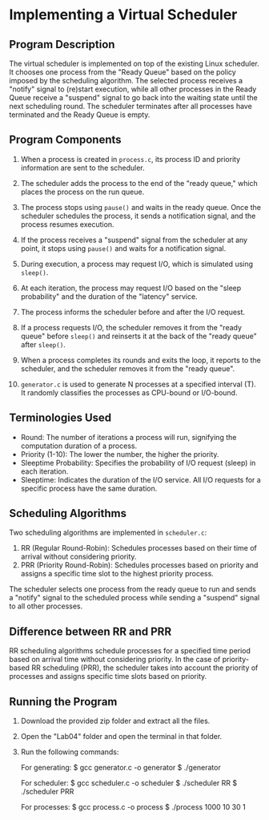 # Implementing a Virtual Scheduler

## Program Description

The virtual scheduler is implemented on top of the existing Linux scheduler. It chooses one process from the "Ready Queue" based on the policy imposed by the scheduling algorithm. The selected process receives a "notify" signal to (re)start execution, while all other processes in the Ready Queue receive a "suspend" signal to go back into the waiting state until the next scheduling round. The scheduler terminates after all processes have terminated and the Ready Queue is empty.

## Program Components

1. When a process is created in `process.c`, its process ID and priority information are sent to the scheduler.

2. The scheduler adds the process to the end of the "ready queue," which places the process on the run queue.

3. The process stops using `pause()` and waits in the ready queue. Once the scheduler schedules the process, it sends a notification signal, and the process resumes execution.

4. If the process receives a "suspend" signal from the scheduler at any point, it stops using `pause()` and waits for a notification signal.

5. During execution, a process may request I/O, which is simulated using `sleep()`.

6. At each iteration, the process may request I/O based on the "sleep probability" and the duration of the "latency" service.

7. The process informs the scheduler before and after the I/O request.

8. If a process requests I/O, the scheduler removes it from the "ready queue" before `sleep()` and reinserts it at the back of the "ready queue" after `sleep()`.

9. When a process completes its rounds and exits the loop, it reports to the scheduler, and the scheduler removes it from the "ready queue".

10. `generator.c` is used to generate N processes at a specified interval (T). It randomly classifies the processes as CPU-bound or I/O-bound.

## Terminologies Used

- Round: The number of iterations a process will run, signifying the computation duration of a process.
- Priority (1-10): The lower the number, the higher the priority.
- Sleeptime Probability: Specifies the probability of I/O request (sleep) in each iteration.
- Sleeptime: Indicates the duration of the I/O service. All I/O requests for a specific process have the same duration.

## Scheduling Algorithms

Two scheduling algorithms are implemented in `scheduler.c`:

1. RR (Regular Round-Robin): Schedules processes based on their time of arrival without considering priority.
2. PRR (Priority Round-Robin): Schedules processes based on priority and assigns a specific time slot to the highest priority process.

The scheduler selects one process from the ready queue to run and sends a "notify" signal to the scheduled process while sending a "suspend" signal to all other processes.

## Difference between RR and PRR

RR scheduling algorithms schedule processes for a specified time period based on arrival time without considering priority. In the case of priority-based RR scheduling (PRR), the scheduler takes into account the priority of processes and assigns specific time slots based on priority.

## Running the Program

1. Download the provided zip folder and extract all the files.
2. Open the "Lab04" folder and open the terminal in that folder.
3. Run the following commands:

   For generating:
$ gcc generator.c -o generator
$ ./generator

   
   For scheduler:
$ gcc scheduler.c -o scheduler
$ ./scheduler RR
$ ./scheduler PRR

   
   For processes:
$ gcc process.c -o process
$ ./process 1000 10 30 1
